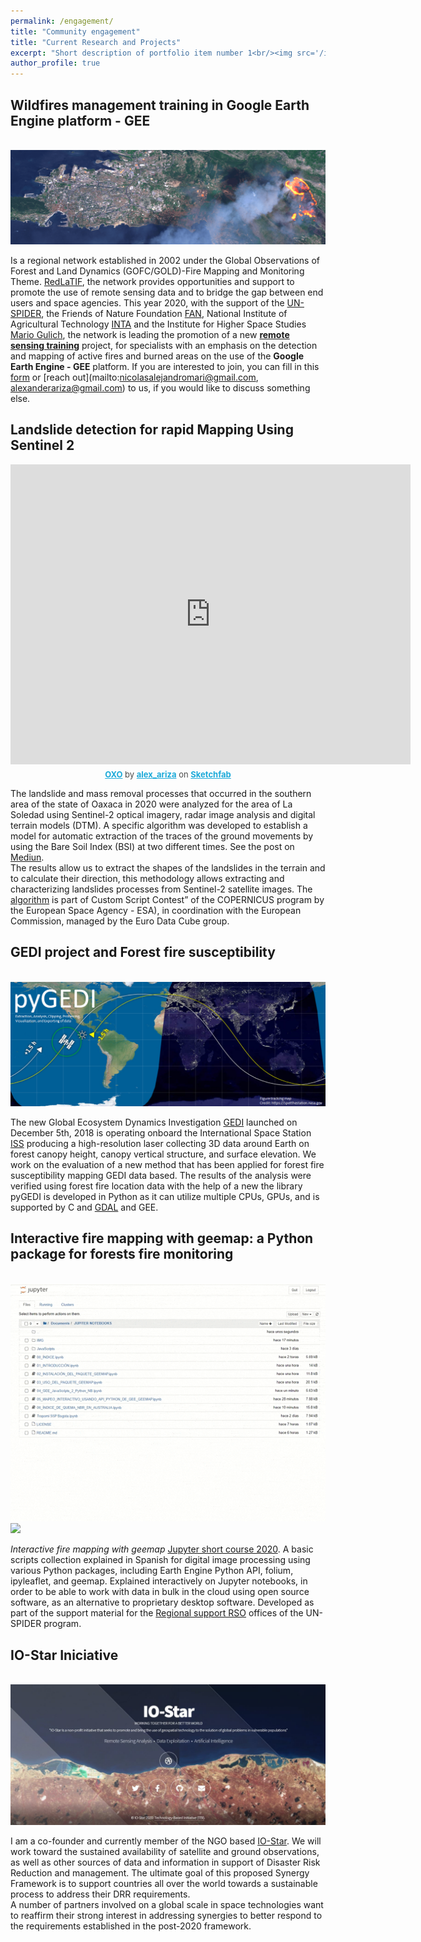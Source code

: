 ```yaml
---
permalink: /engagement/
title: "Community engagement"
title: "Current Research and Projects"
excerpt: "Short description of portfolio item number 1<br/><img src='/images/500x300.png'>"
author_profile: true
---
```

Wildfires management training in Google Earth Engine platform - GEE
------
<br/><img src='/images/training_.PNG'>

Is a regional network established in 2002 under the Global Observations of Forest and Land Dynamics (GOFC/GOLD)-Fire Mapping and Monitoring Theme. [RedLaTIF](https://gofcgold.org/regional-networks/red-latinoamerica-deteledeteccion-e-incendios-forestales-redlatif), the network provides opportunities and support to promote the use of remote sensing data and to bridge the gap between end users and space agencies. This year 2020, with the support of the [UN-SPIDER](https://un-spider.org/), the Friends of Nature Foundation [FAN](http://www.fan-bo.org/), National Institute of Agricultural Technology [INTA](https://www.argentina.gob.ar/inta) and the Institute for Higher Space Studies [Mario Gulich](https://ig.conae.unc.edu.ar/), the network is leading the promotion of a new [**remote sensing training**](https://ig.conae.unc.edu.ar/taller-gestion-de-incendios-forestales-mediante-el-uso-de-la-plataforma-google-earth-engine-gee/) project, for specialists with an emphasis on the detection and mapping of active fires and burned areas on the use of the **Google Earth Engine - GEE** platform. If you are interested to join, you can fill in this [form](https://forms.gle/wSQGMQLXcWv9u2NY9) or [reach out](mailto:nicolasalejandromari@gmail.com, alexanderariza@gmail.com) to us, if you would like to discuss something else.

Landslide detection for rapid Mapping Using Sentinel 2
------
<div class="sketchfab-embed-wrapper">
    <div style="text-align:center;">
    <iframe title="A 3D model" width="640" height="480" src="https://sketchfab.com/models/c27d8f249f414ef0b24ba17238fde60b/embed?autospin=0.2&amp;autostart=1&amp;preload=1&amp;ui_controls=1&amp;ui_infos=1&amp;ui_inspector=1&amp;ui_stop=1&amp;ui_theme=dark&amp;ui_watermark=1&amp;ui_watermark_link=1" frameborder="0" allow="autoplay; fullscreen; vr" mozallowfullscreen="true" webkitallowfullscreen="true"></iframe>
    <p style="font-size: 13px; font-weight: normal; margin: 5px; color: #4A4A4A;">
        <a href="https://sketchfab.com/3d-models/oxo-c27d8f249f414ef0b24ba17238fde60b?utm_medium=embed&utm_source=website&utm_campaign=share-popup" target="_blank" style="font-weight: bold; color: #1CAAD9;">OXO</a>
        by <a href="https://sketchfab.com/alex_ariza?utm_medium=embed&utm_source=website&utm_campaign=share-popup" target="_blank" style="font-weight: bold; color: #1CAAD9;">alex_ariza</a>
        on <a href="https://sketchfab.com?utm_medium=embed&utm_source=website&utm_campaign=share-popup" target="_blank" style="font-weight: bold; color: #1CAAD9;">Sketchfab</a>
    </p>
</div>
    </div>

The landslide and mass removal processes that occurred in the southern area of the state of Oaxaca in 2020 were analyzed for the area of La Soledad using Sentinel-2 optical imagery, radar image analysis and digital terrain models (DTM). A specific algorithm was developed to establish a model for automatic extraction of the traces of the ground movements by using the Bare Soil Index (BSI) at two different times. See the post on [Mediun](https://alexanderariza.medium.com/landslide-detection-for-rapid-mapping-using-sentinel-2-622033d4ce21).<br>
The results allow us to extract the shapes of the landslides in the terrain and to calculate their direction, this methodology allows extracting and characterizing landslides processes from Sentinel-2 satellite images. The [algorithm](https://custom-scripts.sentinel-hub.com/sentinel-2/landslide_detection_rapid_mapping/) is part of Custom Script Contest” of the COPERNICUS program by the European Space Agency - ESA), in coordination with the European Commission, managed by the Euro Data Cube group.

GEDI project and Forest fire susceptibility
------
<br/><img src='/images/img_GEDI.png'>

The new Global Ecosystem Dynamics Investigation [GEDI](https://gedi.umd.edu/) launched on December 5th, 2018 is operating onboard the International Space Station [ISS](https://spotthestation.nasa.gov/) producing a high-resolution laser collecting 3D data around Earth on forest canopy height, canopy vertical structure, and surface elevation. We work on the evaluation of a new method that has been applied for forest fire susceptibility mapping GEDI data based. The results of the analysis were verified using forest fire location data with the help of a new the library pyGEDI is developed in Python as it can utilize multiple CPUs, GPUs, and is supported by C and [GDAL](https://github.com/OSGeo/gdal) and GEE.

Interactive fire mapping with geemap: a Python package for forests fire monitoring
------
<br/><img src='/images/JS2PY.gif'>
<img src="https://www.dropbox.com/s/zoqdv7nrjgfbxl2/JS2PY.gif?dl=0"/>

*Interactive fire mapping with geemap* [Jupyter short course 2020](https://github.com/Alexanderariza/FOREST-FIRES-ON-GEE-GEEMAP). A basic scripts collection explained in Spanish for digital image processing using various Python packages, including Earth Engine Python API, folium, ipyleaflet, and geemap. Explained interactively on Jupyter notebooks, in order to be able to work with data in bulk in the cloud using open source software, as an alternative to proprietary desktop software. Developed as part of the support material for the [Regional support RSO](http://kp.un-spider.org/network/regional-support-offices) offices of the UN-SPIDER program.

IO-Star Iniciative
------
<br/><img src='/images/IO_STAR.JPG'>

I am a co-founder and currently member of the NGO based [IO-Star](https://alexanderariza.github.io/sortzen.geo.github.io/). We will work toward the sustained availability of satellite and ground observations, as well as other sources of data and information in support of Disaster Risk Reduction and management. The ultimate goal of this proposed Synergy Framework is to support countries all over the world towards a sustainable process to address their DRR requirements.<br>
A number of partners involved on a global scale in space technologies want to reaffirm their strong interest in addressing synergies to better respond to the requirements established in the post-2020 framework.

